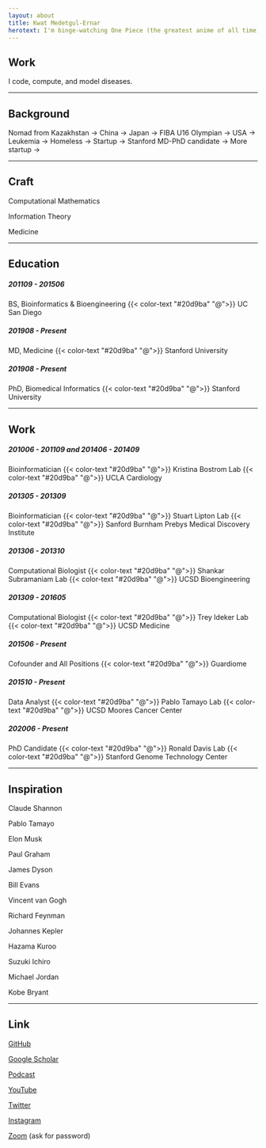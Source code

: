 ```yaml
---
layout: about
title: Kwat Medetgul-Ernar
herotext: I'm binge-watching One Piece (the greatest anime of all time)
---
```


## Work

I code, compute, and model diseases.

---

## Background

Nomad from Kazakhstan → China → Japan → FIBA U16 Olympian → USA → Leukemia → Homeless → Startup → Stanford MD-PhD candidate → More startup →

---

## Craft

Computational Mathematics

Information Theory

Medicine

---

## Education

##### 201109 - 201506

BS, Bioinformatics & Bioengineering {{< color-text "#20d9ba" "@">}} UC San Diego

##### 201908 - Present

MD, Medicine {{< color-text "#20d9ba" "@">}} Stanford University

##### 201908 - Present

PhD, Biomedical Informatics {{< color-text "#20d9ba" "@">}} Stanford University

---

## Work

##### 201006 - 201109 and 201406 - 201409

Bioinformatician {{< color-text "#20d9ba" "@">}} Kristina Bostrom Lab {{< color-text "#20d9ba" "@">}} UCLA Cardiology

##### 201305 - 201309

Bioinformatician {{< color-text "#20d9ba" "@">}} Stuart Lipton Lab {{< color-text "#20d9ba" "@">}} Sanford Burnham Prebys Medical Discovery Institute

##### 201306 - 201310

Computational Biologist {{< color-text "#20d9ba" "@">}} Shankar Subramaniam Lab {{< color-text "#20d9ba" "@">}} UCSD Bioengineering

##### 201309 - 201605

Computational Biologist {{< color-text "#20d9ba" "@">}} Trey Ideker Lab {{< color-text "#20d9ba" "@">}} UCSD Medicine

##### 201506 - Present

Cofounder and All Positions {{< color-text "#20d9ba" "@">}} Guardiome

##### 201510 - Present

Data Analyst {{< color-text "#20d9ba" "@">}} Pablo Tamayo Lab {{< color-text "#20d9ba" "@">}} UCSD Moores Cancer Center

##### 202006 - Present

PhD Candidate {{< color-text "#20d9ba" "@">}} Ronald Davis Lab {{< color-text "#20d9ba" "@">}} Stanford Genome Technology Center

---

## Inspiration

Claude Shannon

Pablo Tamayo

Elon Musk

Paul Graham

James Dyson

Bill Evans

Vincent van Gogh

Richard Feynman

Johannes Kepler

Hazama Kuroo

Suzuki Ichiro

Michael Jordan

Kobe Bryant

---

## Link

[GitHub](https://github.com/kwatme)

[Google Scholar](https://scholar.google.com/citations?user=PAM4lScAAAAJ)

[Podcast]()

[YouTube](https://www.youtube.com/channel/UCYDeuExg0JHfKj4CfjQ260A)

[Twitter](https://twitter.com/kwatme)

[Instagram](https://www.instagram.com/kwat.me)

[Zoom](https://stanford.zoom.us/my/kwatme?pwd=Q2dzVXUwdmhuZzg2Vkc4aFliSFFnQT09) (ask for password)
